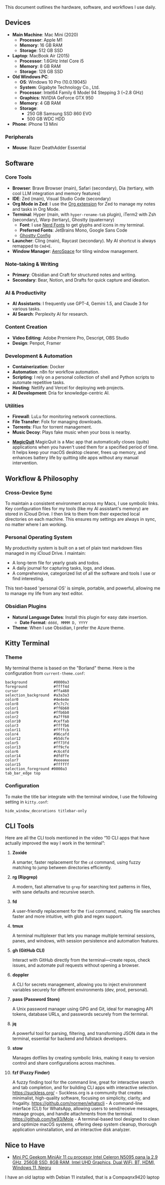This document outlines the hardware, software, and workflows I use daily.

## Devices

- **Main Machine**: Mac Mini (2020)
  - **Processor**: Apple M1
  - **Memory**: 16 GB RAM
  - **Storage**: 512 GB SSD
- **Laptop**: MacBook Air (2015)
  - **Processor**: 1.6GHz Intel Core i5
  - **Memory**: 8 GB RAM
  - **Storage**: 128 GB SSD
- **Old Windows PC**:
  - **OS**: Windows 10 Pro (10.0.19045)
  - **System**: Gigabyte Technology Co., Ltd.
  - **Processor**: Intel64 Family 6 Model 94 Stepping 3 (~2.8 GHz)
  - **Graphics**: NVIDIA GeForce GTX 950
  - **Memory**: 4 GB RAM
  - **Storage**:
    - 250 GB Samsung SSD 860 EVO
    - 500 GB WDC HDD
- **Phone**: iPhone 13 Mini

### Peripherals

- **Mouse**: Razer DeathAdder Essential

## Software

### Core Tools

- **Browser**: Brave Browser (main), Safari (secondary), Dia (tertiary, with cool LLM integration and memory features)
- **IDE**: Zed (main), Visual Studio Code (secondary)
- **Org Mode in Zed**: I use the [Org extension](https://zed.dev/extensions/org) for Zed to manage my notes and tasks in Org Mode.
- **Terminal**: Hyper (main, with `hyper-rename-tab` plugin), iTerm2 with Zsh (secondary), Warp (tertiary), Ghostty (quaternary)
  - **Font**: I use [Nerd Fonts](https://github.com/ryanoasis/nerd-fonts) to get glyphs and icons in my terminal.
  - **Preferred Fonts**: JetBrains Mono, Google Sans Code
  - [Ghostty Config](https://github.com/zerebos/ghostty-config)
- **Launcher**: Cling (main), Raycast (secondary). My AI shortcut is always remapped to `Cmd+E`.
- **Window Manager**: [AeroSpace](https://github.com/nikitabobko/AeroSpace) for tiling window management.

### Note-taking & Writing

- **Primary**: Obsidian and Craft for structured notes and writing.
- **Secondary**: Bear, Notion, and Drafts for quick capture and ideation.

### AI & Productivity

- **AI Assistants**: I frequently use GPT-4, Gemini 1.5, and Claude 3 for various tasks.
- **AI Search**: Perplexity AI for research.

### Content Creation

- **Video Editing**: Adobe Premiere Pro, Descript, OBS Studio
- **Design**: Penpot, Framer

### Development & Automation

- **Containerization**: Docker
- **Automation**: n8n for workflow automation.
- **Scripting**: I rely on a personal collection of shell and Python scripts to automate repetitive tasks.
- **Hosting**: Netlify and Vercel for deploying web projects.
- **AI Development**: Dria for knowledge-centric AI.

### Utilities

- **Firewall**: LuLu for monitoring network connections.
- **File Transfer**: Folx for managing downloads.
- **Torrents**: Flux for torrent management.
- **Music Decoy**: Plays fake music when your boss is nearby.
*   **[MagicQuit](https://magicquit.com/)**
	MagicQuit is a Mac app that automatically closes (quits) applications when you haven't used them for a specified period of time. It helps keep your macOS desktop cleaner, frees up memory, and enhances battery life by quitting idle apps without any manual intervention.


## Workflow & Philosophy

### Cross-Device Sync

To maintain a consistent environment across my Macs, I use symbolic links. Key configuration files for my tools (like my AI assistant's memory) are stored in iCloud Drive. I then link to them from their expected local directories on each machine. This ensures my settings are always in sync, no matter where I am working.

### Personal Operating System

My productivity system is built on a set of plain text markdown files managed in my iCloud Drive. I maintain:
- A long-term file for yearly goals and todos.
- A daily journal for capturing tasks, logs, and ideas.
- A comprehensive, categorized list of all the software and tools I use or find interesting.

This text-based 'personal OS' is simple, portable, and powerful, allowing me to manage my life from any text editor.

### Obsidian Plugins

- **Natural Language Dates**: Install this plugin for easy date insertion.
  - **Date Format**: `dddd, MMMM D, YYYY`
- **Theme**: When I use Obsidian, I prefer the Azure theme.

## Kitty Terminal

### Theme

My terminal theme is based on the "Borland" theme. Here is the configuration from `current-theme.conf`:

```kitty
background            #0000a3
foreground            #ffff4d
cursor                #ffa460
selection_background  #a3a3a3
color0                #4e4e4e
color8                #7c7c7c
color1                #ff6b60
color9                #ffb6b0
color2                #a7ff60
color10               #ceffab
color3                #ffffb6
color11               #ffffcb
color4                #96cafd
color12               #b5dcfe
color5                #ff73fd
color13               #ff9cfe
color6                #c6c4fd
color14               #dfdffe
color7                #eeeeee
color15               #ffffff
selection_foreground #0000a3
tab_bar_edge top
```

### Configuration

To make the title bar integrate with the terminal window, I use the following setting in `kitty.conf`:

```kitty
hide_window_decorations titlebar-only
```

## CLI Tools

Here are all the CLI tools mentioned in the video “10 CLI apps that have actually improved the way I work in the terminal”:

1.  **Zoxide**

    A smarter, faster replacement for the `cd` command, using fuzzy matching to jump between directories efficiently.

2.  **rg (Ripgrep)**

    A modern, fast alternative to `grep` for searching text patterns in files, with sane defaults and recursive search.

3.  **fd**

    A user-friendly replacement for the `find` command, making file searches faster and more intuitive, with glob and regex support.

4.  **tmux**

    A terminal multiplexer that lets you manage multiple terminal sessions, panes, and windows, with session persistence and automation features.

5.  **gh (GitHub CLI)**

    Interact with GitHub directly from the terminal—create repos, check issues, and automate pull requests without opening a browser.

6.  **doppler**

    A CLI for secrets management, allowing you to inject environment variables securely for different environments (dev, prod, personal).

7.  **pass (Password Store)**

    A Unix password manager using GPG and Git, ideal for managing API tokens, database URLs, and passwords securely from the terminal.

8.  **jq**

    A powerful tool for parsing, filtering, and transforming JSON data in the terminal, essential for backend and fullstack developers.

9.  **stow**

    Manages dotfiles by creating symbolic links, making it easy to version control and share configurations across machines.

10. **fzf (Fuzzy Finder)**

    A fuzzy finding tool for the command line, great for interactive search and tab completion, and for building CLI apps with interactive selection.
https://suckless.org/ - Suckless.org is a community that creates minimalist, high-quality software, focusing on simplicity, clarity, and frugality.
https://github.com/normen/whatscli - A command-line interface (CLI) for WhatsApp, allowing users to send/receive messages, manage groups, and handle attachments from the terminal.
https://github.com/tw93/Mole - A terminal-based tool designed to clean and optimize macOS systems, offering deep system cleanup, thorough application uninstallation, and an interactive disk analyzer.

## Nice to Have

*   [Mini PC Geekom MiniAir 11 cu procesor Intel Celeron N5095 pana la 2.9 GHz, 256GB SSD, 8GB RAM, Intel UHD Graphics, Dual WiFi, BT, HDMI, Windows 11, Negru](https://www.emag.ro/mini-pc-geekom-miniair-11-cu-procesor-intel-celeron-n5095-pana-la-2-9-ghz-256gb-ssd-8gb-ram-intel-uhd-graphics-dual-wifi-bt-hdmi-windows-11-negru-gkm-miniair11-256gb-blk/pd/D88MJMYBM/)

I have an old laptop with Debian 11 installed, that is a Compaqnx9420 laptop